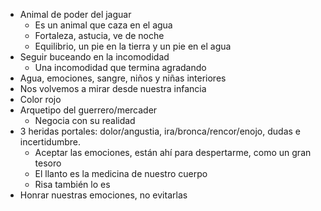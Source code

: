 - Animal de poder del jaguar
	- Es un animal que caza en el agua
	- Fortaleza, astucia, ve de noche
	- Equilibrio, un pie en la tierra y un pie en el agua
- Seguir buceando en la incomodidad
	- Una incomodidad que termina agradando
- Agua, emociones, sangre, niños y niñas interiores
- Nos volvemos a mirar desde nuestra infancia
- Color rojo
- Arquetipo del guerrero/mercader
	- Negocia con su realidad
- 3 heridas portales: dolor/angustia, ira/bronca/rencor/enojo, dudas e incertidumbre.
	- Aceptar las emociones, están ahí para despertarme, como un gran tesoro
	- El llanto es la medicina de nuestro cuerpo
	- Risa también lo es
- Honrar nuestras emociones, no evitarlas